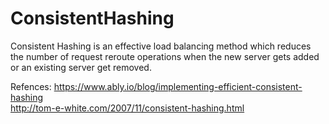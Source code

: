 # ConsistentHashing

Consistent Hashing is an effective load balancing method which reduces the number of request reroute operations when the new
server gets added or an existing server get removed.


Refences: https://www.ably.io/blog/implementing-efficient-consistent-hashing      
http://tom-e-white.com/2007/11/consistent-hashing.html

